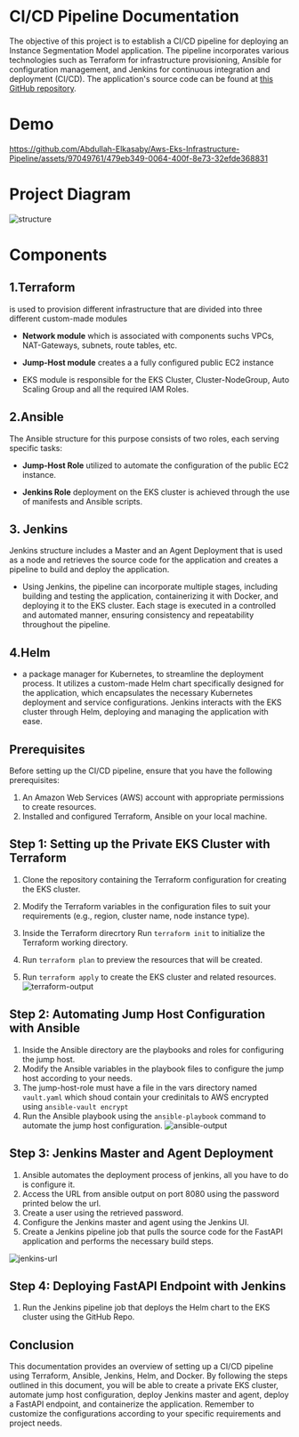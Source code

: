 # CI/CD Pipeline Documentation


The objective of this project is to establish a CI/CD pipeline for deploying an Instance Segmentation Model application. The pipeline incorporates various technologies such as Terraform for infrastructure provisioning, Ansible for configuration management, and Jenkins for continuous integration and deployment (CI/CD). The application's source code can be found at [this GitHub repository](https://github.com/Abdullah-Elkasaby/Automated-Instance-Segmentation-model-API-Deployment-with-CI-CD/tree/beta).

# Demo
https://github.com/Abdullah-Elkasaby/Aws-Eks-Infrastructure-Pipeline/assets/97049761/479eb349-0064-400f-8e73-32efde368831


# Project Diagram
![structure](screenshots/diagram.png)


# Components 
 
## 1.Terraform 
is used to provision  different infrastructure that are divided into three different custom-made modules

- **Network module** which is associated with components suchs VPCs, NAT-Gateways, subnets, route tables, etc.

- **Jump-Host module** creates a a fully configured public EC2 instance  
- EKS module is responsible for the EKS Cluster, Cluster-NodeGroup, Auto Scaling Group and all the required IAM Roles.


## 2.Ansible
The Ansible structure for this purpose consists of two roles, each serving specific tasks:

- **Jump-Host Role**  utilized to automate the configuration of the public EC2 instance.

- **Jenkins Role** deployment on the EKS cluster is achieved through the use of manifests and Ansible scripts.

## 3. Jenkins
Jenkins structure includes a Master and an Agent Deployment that is used as a node and retrieves the source code for the application and creates a pipeline to build and deploy the application.

- Using Jenkins, the pipeline can incorporate multiple stages, including building and testing the application, containerizing it with Docker, and deploying it to the EKS cluster. Each stage is executed in a controlled and automated manner, ensuring consistency and repeatability throughout the pipeline.

## 4.Helm
- a package manager for Kubernetes, to streamline the deployment process. It utilizes a custom-made Helm chart specifically designed for the application, which encapsulates the necessary Kubernetes deployment and service configurations. Jenkins interacts with the EKS cluster through Helm, deploying and managing the application with ease.



## Prerequisites
Before setting up the CI/CD pipeline, ensure that you have the following prerequisites:

1. An Amazon Web Services (AWS) account with appropriate permissions to create resources.
2. Installed and configured Terraform, Ansible on your local machine.

## Step 1: Setting up the Private EKS Cluster with Terraform

1. Clone the repository containing the Terraform configuration for creating the EKS cluster.
2. Modify the Terraform variables in the configuration files to suit your requirements (e.g., region, cluster name, node instance type).

3. Inside the Terraform direcrtory Run `terraform init` to initialize the Terraform working directory.
4. Run `terraform plan` to preview the resources that will be created.
5. Run `terraform apply` to create the EKS cluster and related resources.
![terraform-output](screenshots/terraform-output.png)

## Step 2: Automating Jump Host Configuration with Ansible

1. Inside the Ansible directory are the  playbooks and roles for configuring the jump host.
2. Modify the Ansible variables in the playbook files to configure the jump host according to your needs.
3. The jump-host-role must have a file in the vars directory named `vault.yaml` which shoud contain your credinitals to AWS encrypted using `ansible-vault encrypt`
4. Run the Ansible playbook using the `ansible-playbook` command to automate the jump host configuration.
![ansible-output](screenshots/ansible-output.png)



## Step 3: Jenkins Master and Agent Deployment

1. Ansible automates the deployment process of jenkins, all you have to do is configure it.
2. Access the URL from ansible output on port 8080 using the password printed below the url.
3. Create a user using the retrieved password.
3. Configure the Jenkins master and agent using the Jenkins UI.
4. Create a Jenkins pipeline job that pulls the source code for the FastAPI application and performs the necessary build steps.

![jenkins-url](screenshots/ansible_jenkins_url.png)

## Step 4: Deploying FastAPI Endpoint with Jenkins
1. Run the Jenkins pipeline job that deploys the Helm chart to the EKS cluster using the GitHub Repo.



## Conclusion

This documentation provides an overview of setting up a CI/CD pipeline using Terraform, Ansible, Jenkins, Helm, and Docker. By following the steps outlined in this document, you will be able to create a private EKS cluster, automate jump host configuration, deploy Jenkins master and agent, deploy a FastAPI endpoint, and containerize the application. Remember to customize the configurations according to your specific requirements and project needs.

